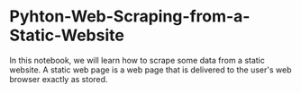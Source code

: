 # Pyhton-Web-Scraping-from-a-Static-Website
In this notebook, we will learn how to scrape some data from a static website. A static web page is a web page that is delivered to the user's web browser exactly as stored.

